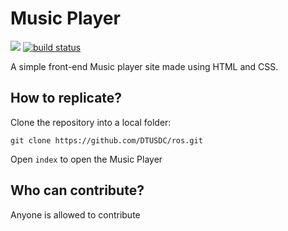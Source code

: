 # Music Player
<p>
<a href="https://github.com/badges/shields/graphs/contributors" alt="Contributors">
        <img src="https://img.shields.io/github/contributors/badges/shields" /></a>
<a href="https://circleci.com/gh/badges/shields/tree/master">
        <img src="https://img.shields.io/circleci/project/github/badges/shields/master" alt="build status"></a> 
</p>
A simple front-end Music player site made using HTML and CSS.

## How to replicate?
Clone the repository into a local folder:
```
git clone https://github.com/DTUSDC/ros.git
```
Open `index` to open the Music Player

## Who can contribute?
Anyone is allowed to contribute